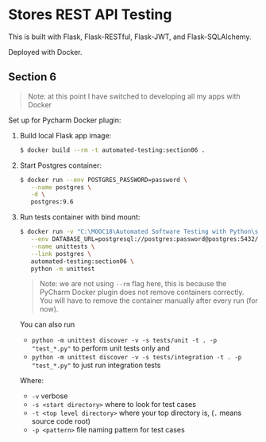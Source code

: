 # Stores REST API Testing

This is built with Flask, Flask-RESTful, Flask-JWT, and Flask-SQLAlchemy.

Deployed with Docker.

## Section 6

> Note: at this point I have switched to developing all my apps with Docker

Set up for Pycharm Docker plugin:

1. Build local Flask app image:

    ```bash
    $ docker build --rm -t automated-testing:section06 .
    ```
2. Start Postgres container:

    ```bash
    $ docker run --env POSTGRES_PASSWORD=password \
       --name postgres \
       -d \
       postgres:9.6 
    ```
3. Run tests container with bind mount:

    ```bash
    $ docker run -v "C:\MOOC18\Automated Software Testing with Python\section6\code:/code" \
       --env DATABASE_URL=postgresql://postgres:password@postgres:5432/ \
       --name unittests \
       --link postgres \
       automated-testing:section06 \
       python -m unittest
    ```
    
    > Note: we are not using `--rm` flag here, this is because the PyCharm Docker plugin does not remove containers correctly.
    You will have to remove the container manually after every run (for now).
    
    You can also run
    
    - `python -m unittest discover -v -s tests/unit -t . -p "test_*.py"` to perform unit tests only and
    - `python -m unittest discover -v -s tests/integration -t . -p "test_*.py"` to just run integration tests
    
    Where:
    
    - `-v` verbose
    - `-s <start directory>` where to look for test cases
    - `-t <top level directory>` where your top directory is, (`.` means source code root)
    - `-p <pattern>` file naming pattern for test cases
    
    